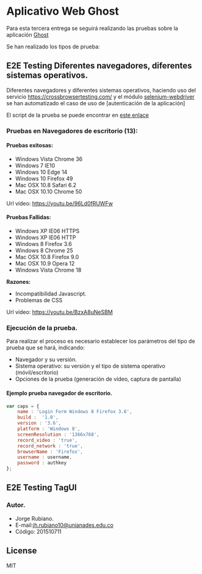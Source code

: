 # Aplicativo Web Ghost

Para esta tercera entrega se seguirá realizando las pruebas sobre la aplicación [Ghost]

Se han realizado los tipos de prueba:

## E2E Testing Diferentes navegadores, diferentes sistemas operativos.

Diferentes navegadores y diferentes sistemas operativos, haciendo uso del servicio https://crossbrowsertesting.com/ y 
el módulo [selenium-webdriver] se han automatizado el caso de uso de [autenticación de la aplicación]

El script de la prueba se puede encontrar en [este enlace]

### Pruebas en Navegadores de escritorio (13):

#### Pruebas exitosas:

* Windows Vista Chrome 36
* Windows 7 IE10
* Windows 10 Edge 14
* Windows 10 Firefox 49
* Mac OSX 10.8 Safari 6.2
* Mac OSX 10.10 Chrome 50

Url vídeo: https://youtu.be/96Ld0fRUWFw


#### Pruebas Fallidas:

* Windows XP IE06 HTTPS
* Windows XP IE06 HTTP
* Windows 8 Firefox 3.6
* Windows 8 Chrome 25
* Mac OSX 10.8 Firefox 9.0
* Mac OSX 10.9 Opera 12
* Windows Vista Chrome 18

**Razones:**

* Incompatibilidad Javascript.
* Problemas de CSS

Url vídeo: https://youtu.be/BzxA8uNeSBM


### Ejecución de la prueba.

Para realizar el proceso es necesario establecer los parámetros del tipo de prueba que se hará, indicando:

* Navegador y su versión.
* Sistema operativo: su versión y el tipo de sistema operativo (móvil/escritorio)
* Opciones de la prueba (generación de vídeo, captura de pantalla)

#### Ejemplo prueba navegador de escritorio.

```js
var caps = {
    name : 'Login Form Windows 8 Firefox 3.6',
    build :  '1.0',
    version : '3.6', 
    platform : 'Windows 8', 
    screenResolution : '1366x768',
    record_video : 'true',
    record_network : 'true',
    browserName : 'Firefox',
    username : username,
    password : authkey
};
```


## E2E Testing TagUI


### Autor.

* Jorge Rubiano.
* E-mail:jh.rubiano10@unianades.edu.co
* Código: 201510711


License
----
MIT

[Ghost]:https://ghost.org/es/
[selenium-webdriver]:https://www.npmjs.com/package/selenium-webdriver
[este enlace]:https://github.com/jhrubiano10/pruebas_automaticas/blob/master/reporte_03/aplicativo_web/crossbrowser/app.js#L48
